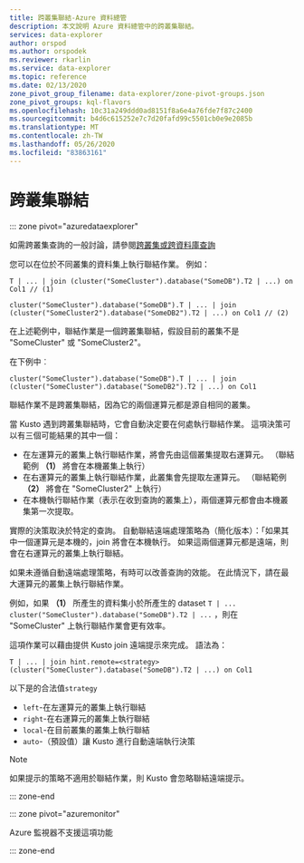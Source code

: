 ```yaml
---
title: 跨叢集聯結-Azure 資料總管
description: 本文說明 Azure 資料總管中的跨叢集聯結。
services: data-explorer
author: orspod
ms.author: orspodek
ms.reviewer: rkarlin
ms.service: data-explorer
ms.topic: reference
ms.date: 02/13/2020
zone_pivot_group_filename: data-explorer/zone-pivot-groups.json
zone_pivot_groups: kql-flavors
ms.openlocfilehash: 10c31a249ddd0ad8151f8a6e4a76fde7f87c2400
ms.sourcegitcommit: b4d6c615252e7c7d20fafd99c5501cb0e9e2085b
ms.translationtype: MT
ms.contentlocale: zh-TW
ms.lasthandoff: 05/26/2020
ms.locfileid: "83863161"
---
```

# <a name="cross-cluster-join"></a>跨叢集聯結

::: zone pivot="azuredataexplorer"

如需跨叢集查詢的一般討論，請參閱[跨叢集或跨資料庫查詢](cross-cluster-or-database-queries.md)

您可以在位於不同叢集的資料集上執行聯結作業。 例如：

```kusto
T | ... | join (cluster("SomeCluster").database("SomeDB").T2 | ...) on Col1 // (1)

cluster("SomeCluster").database("SomeDB").T | ... | join (cluster("SomeCluster2").database("SomeDB2").T2 | ...) on Col1 // (2)
```

在上述範例中，聯結作業是一個跨叢集聯結，假設目前的叢集不是 "SomeCluster" 或 "SomeCluster2"。

在下例中︰

```kusto
cluster("SomeCluster").database("SomeDB").T | ... | join (cluster("SomeCluster").database("SomeDB2").T2 | ...) on Col1 
```

聯結作業不是跨叢集聯結，因為它的兩個運算元都是源自相同的叢集。

當 Kusto 遇到跨叢集聯結時，它會自動決定要在何處執行聯結作業。 這項決策可以有三個可能結果的其中一個：

* 在左運算元的叢集上執行聯結作業，將會先由這個叢集提取右運算元。 （聯結範例 **（1）** 將會在本機叢集上執行）
* 在右運算元的叢集上執行聯結作業，此叢集會先提取左運算元。 （聯結範例 **（2）** 將會在 "SomeCluster2" 上執行）
* 在本機執行聯結作業（表示在收到查詢的叢集上），兩個運算元都會由本機叢集第一次提取。

實際的決策取決於特定的查詢。 自動聯結遠端處理策略為（簡化版本）：「如果其中一個運算元是本機的，join 將會在本機執行。 如果這兩個運算元都是遠端，則會在右運算元的叢集上執行聯結。

如果未遵循自動遠端處理策略，有時可以改善查詢的效能。 在此情況下，請在最大運算元的叢集上執行聯結作業。

例如，如果 **（1）** 所產生的資料集小於所產生的 dataset `T | ...` `cluster("SomeCluster").database("SomeDB").T2 | ...` ，則在 "SomeCluster" 上執行聯結作業會更有效率。

這項作業可以藉由提供 Kusto join 遠端提示來完成。 語法為：

```kusto
T | ... | join hint.remote=<strategy> (cluster("SomeCluster").database("SomeDB").T2 | ...) on Col1
```

以下是的合法值`strategy`
* `left`-在左運算元的叢集上執行聯結 
* `right`-在右運算元的叢集上執行聯結
* `local`-在目前叢集的叢集上執行聯結
* `auto`-（預設值）讓 Kusto 進行自動遠端執行決策

> [!Note]
> 如果提示的策略不適用於聯結作業，則 Kusto 會忽略聯結遠端提示。

::: zone-end

::: zone pivot="azuremonitor"

Azure 監視器不支援這項功能

::: zone-end
